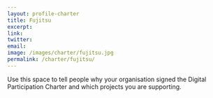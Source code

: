 ```yaml
---
layout: profile-charter
title: Fujitsu
excerpt: 
link: 
twitter: 
email: 
image: /images/charter/fujitsu.jpg
permalink: /charter/fujitsu/
---
```


Use this space to tell people why your organisation signed the Digital Participation Charter and which projects you are supporting.